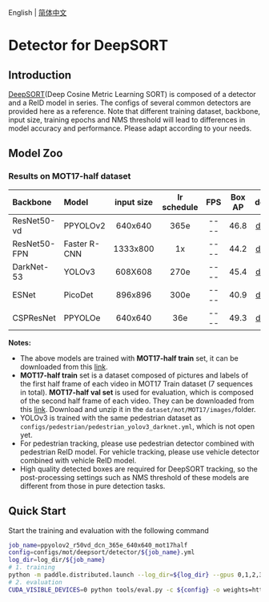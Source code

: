 English | [简体中文](README_cn.md)

# Detector for DeepSORT

## Introduction
[DeepSORT](https://arxiv.org/abs/1812.00442)(Deep Cosine Metric Learning SORT) is composed of a detector and a ReID model in series. The configs of several common detectors are provided here as a reference. Note that different training dataset, backbone, input size, training epochs and NMS threshold will lead to differences in model accuracy and performance. Please adapt according to your needs.

## Model Zoo
### Results on MOT17-half dataset
| Backbone        | Model           | input size  | lr schedule |  FPS          | Box AP  |  download    | config  |
| :-------------- | :-------------  | :--------:  | :---------: | :-----------: | :-----: | :----------: | :-----: |
| ResNet50-vd     | PPYOLOv2        |   640x640   |   365e      |      ----     |  46.8   | [download](https://paddledet.bj.bcebos.com/models/mot/deepsort/ppyolov2_r50vd_dcn_365e_640x640_mot17half.pdparams)  | [config](./ppyolov2_r50vd_dcn_365e_640x640_mot17half.yml) |
| ResNet50-FPN    | Faster R-CNN    |   1333x800  |   1x        |      ----     |  44.2   | [download](https://paddledet.bj.bcebos.com/models/mot/deepsort/faster_rcnn_r50_fpn_2x_1333x800_mot17half.pdparams)  | [config](./faster_rcnn_r50_fpn_2x_1333x800_mot17half.yml) |
| DarkNet-53      | YOLOv3          |   608X608   |   270e      |      ----     |  45.4   | [download](https://paddledet.bj.bcebos.com/models/mot/deepsort/yolov3_darknet53_270e_608x608_pedestrian.pdparams)  | [config](./yolov3_darknet53_270e_608x608_pedestrian.yml) |
| ESNet           | PicoDet         |    896x896  |   300e      |      ----     |  40.9   | [download](https://paddledet.bj.bcebos.com/models/mot/deepsort/picodet_l_esnet_300e_896x896_mot17half.pdparams)     | [config](./picodet_l_esnet_300e_896x896_mot17half.yml)    |
| CSPResNet       | PPYOLOe         |   640x640   |   36e      |      ----     |  49.3   | [download](https://paddledet.bj.bcebos.com/models/mot/deepsort/ppyoloe_crn_l_36e_640x640_mot17half.pdparams)     | [config](./ppyoloe_crn_l_36e_640x640_mot17half.yml)    |

**Notes:**
  - The above models are trained with **MOT17-half train** set, it can be downloaded from this [link](https://dataset.bj.bcebos.com/mot/MOT17.zip).
  - **MOT17-half train** set is a dataset composed of pictures and labels of the first half frame of each video in MOT17 Train dataset (7 sequences in total). **MOT17-half val set** is used for evaluation, which is composed of the second half frame of each video. They can be downloaded from this [link](https://paddledet.bj.bcebos.com/data/mot/mot17half/annotations.zip). Download and unzip it in the `dataset/mot/MOT17/images/`folder.
  - YOLOv3 is trained with the same pedestrian dataset as `configs/pedestrian/pedestrian_yolov3_darknet.yml`, which is not open yet.
  - For pedestrian tracking, please use pedestrian detector combined with pedestrian ReID model. For vehicle tracking, please use vehicle detector combined with vehicle ReID model.
  - High quality detected boxes are required for DeepSORT tracking, so the post-processing settings such as NMS threshold of these models are different from those in pure detection tasks.

## Quick Start

Start the training and evaluation with the following command
```bash
job_name=ppyolov2_r50vd_dcn_365e_640x640_mot17half
config=configs/mot/deepsort/detector/${job_name}.yml
log_dir=log_dir/${job_name}
# 1. training
python -m paddle.distributed.launch --log_dir=${log_dir} --gpus 0,1,2,3,4,5,6,7 tools/train.py -c ${config} --eval --amp --fleet
# 2. evaluation
CUDA_VISIBLE_DEVICES=0 python tools/eval.py -c ${config} -o weights=https://paddledet.bj.bcebos.com/models/mot/deepsort/${job_name}.pdparams
```
